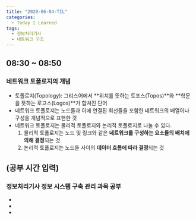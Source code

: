 ```yaml
---
title: "2020-06-04-TIL"
categories:
  - Today I Learned
tags:
  - 정보처리기사
  - 네트워크 구조
---
```


## 08:30 ~ 08:50
### 네트워크 토폴로지의 개념
- 토폴로지(Topology): 그리스어에서 **위치를 뜻하는 토포스(Topos)**와 **학문을 뜻하는 로고스(Logos)**가 합쳐진 단어
- 네트워크 토폴로지는 노드들과 이에 연결된 회선들을 포함한 네트워크의 배열이나 구성을 개념적으로 표현한 것
- 네트워크 토폴로지는 물리적 토폴로지와 논리적 토폴로지로 나눌 수 있다.
  1. 물리적 토폴로지는 노드 및 링크와 같은 **네트워크를 구성하는 요소들의 배치에 의해 결정**되는 것
  2. 논리적 토폴로지는 노드들 사이의 **데이터 흐름에 따라 결정**되는 것

## (공부 시간 입력)
### 정보처리기사 정보 시스템 구축 관리 과목 공부
  - 
  - 
  - 
